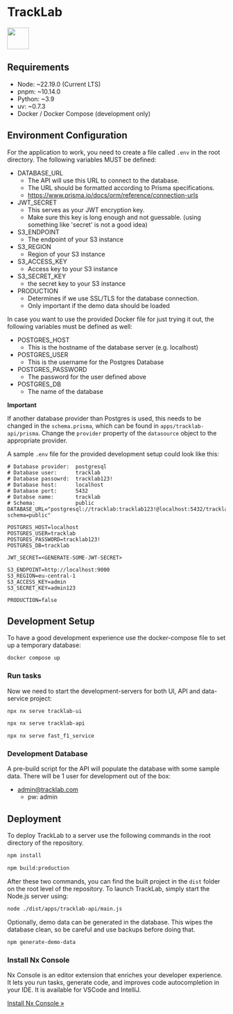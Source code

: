 # TrackLab

<img src="apps/tracklab/public/favicon.ico" width="50">

## Requirements

- Node: ~22.19.0 (Current LTS)
- pnpm: ~10.14.0
- Python: ~3.9
- uv: ~0.7.3
- Docker / Docker Compose (development only)

## Environment Configuration

For the application to work, you need to create a file called `.env` in the root directory.
The following variables MUST be defined:

- DATABASE_URL
  - The API will use this URL to connect to the database.
  - The URL should be formatted according to Prisma specifications.
  - https://www.prisma.io/docs/orm/reference/connection-urls
- JWT_SECRET
  - This serves as your JWT encryption key.
  - Make sure this key is long enough and not guessable. (using something like 'secret' is not a good idea)
- S3_ENDPOINT
  - The endpoint of your S3 instance
- S3_REGION
  - Region of your S3 instance
- S3_ACCESS_KEY
  - Access key to your S3 instance
- S3_SECRET_KEY
  - the secret key to your S3 instance
- PRODUCTION
  - Determines if we use SSL/TLS for the database connection.
  - Only important if the demo data should be loaded

In case you want to use the provided Docker file for just trying it out, the following variables must be defined as well:

- POSTGRES_HOST
  - This is the hostname of the database server (e.g. localhost)
- POSTGRES_USER
  - This is the username for the Postgres Database
- POSTGRES_PASSWORD
  - The password for the user defined above
- POSTGRES_DB
  - The name of the database

**Important**

If another database provider than Postgres is used, this needs to be changed in the `schema.prisma`, which can be found in `apps/tracklab-api/prisma`.
Change the `provider` property of the `datasource` object to the appropriate provider.

A sample `.env` file for the provided development setup could look like this:

``` dotenv
# Database provider:  postgresql
# Database user:      tracklab
# Database passowrd:  tracklab123!
# Database host:      localhost
# Database port:      5432
# Databse name:       tracklab
# Schema:             public
DATABASE_URL="postgresql://tracklab:tracklab123!@localhost:5432/tracklab?schema=public"

POSTGRES_HOST=localhost
POSTGRES_USER=tracklab
POSTGRES_PASSWORD=tracklab123!
POSTGRES_DB=tracklab

JWT_SECRET=<GENERATE-SOME-JWT-SECRET>

S3_ENDPOINT=http://localhost:9000
S3_REGION=eu-central-1
S3_ACCESS_KEY=admin
S3_SECRET_KEY=admin123

PRODUCTION=false
```

## Development Setup

To have a good development experience use the docker-compose file to set up a temporary database:

```sh
docker compose up
```

### Run tasks

Now we need to start the development-servers for both UI, API and data-service project:

```sh
npx nx serve tracklab-ui
```

```sh
npx nx serve tracklab-api
```

```sh
npx nx serve fast_f1_service
```

### Development Database

A pre-build script for the API will populate the database with some sample data.
There will be 1 user for development out of the box:

- admin@tracklab.com
  - pw: admin

## Deployment

To deploy TrackLab to a server use the following commands in the root directory of the repository.

```sh
npm install
```

```sh
npm build:production
```

After these two commands, you can find the built project in the `dist` folder on the root level of the repository.
To launch TrackLab, simply start the Node.js server using:

```sh
node ./dist/apps/tracklab-api/main.js
```

Optionally, demo data can be generated in the database. This wipes the database clean, so be careful and use backups before doing that.

```sh
npm generate-demo-data
```

### Install Nx Console

Nx Console is an editor extension that enriches your developer experience. It lets you run tasks, generate code, and improves code autocompletion in your IDE. It is available for VSCode and IntelliJ.

[Install Nx Console &raquo;](https://nx.dev/getting-started/editor-setup?utm_source=nx_project&utm_medium=readme&utm_campaign=nx_projects)
